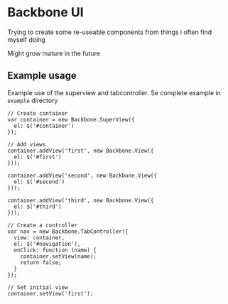 # Backbone UI #
Trying to create some re-useable components from things i often find myself
doing

Might grow mature in the future

## Example usage ##
Example use of the superview and tabcontroller. Se complete example in `example`
directory

    // Create container
    var container = new Backbone.SuperView({
      el: $('#container')
    });

    // Add views
    container.addView('first', new Backbone.View({
      el: $('#first')
    }));

    container.addView('second', new Backbone.View({
      el: $('#second')
    }));

    container.addView('third', new Backbone.View({
      el: $('#third')
    }));

    // Create a controller
    var nav = new Backbone.TabController({
      view: container,
      el: $('#navigation'),
      onClick: function (name) {
        container.setView(name);
        return false;
      }
    });

    // Set initial view
    container.setView('first');

